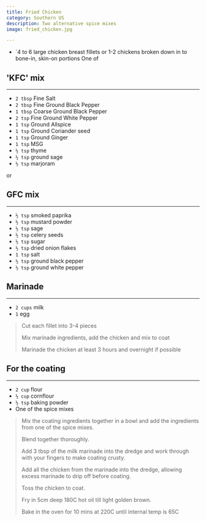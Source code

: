 ```yaml
---
title: Fried Chicken 
category: Southern US
description: Two alternative spice mixes
image: fried_chicken.jpg

--- 
```

* `4 to 6 large chicken breast fillets or 1-2 chickens broken down in to bone-in, skin-on portions
One of 

## 'KFC' mix 

---

* `2 tbsp` Fine Salt
* `2 tbsp` Fine Ground Black Pepper 
* `1 tbsp` Coarse Ground Black Pepper
* `2 tsp` Fine Ground White Pepper
* `1 tsp` Ground Allspice
* `1 tsp` Ground Coriander seed
* `1 tsp` Ground Ginger 
* `1 tsp` MSG 
* `½ tsp` thyme
* `½ tsp` ground sage
* `½ tsp` marjoram

or

## GFC mix 

---

* `½ tsp` smoked paprika
* `½ tsp` mustard powder
* `½ tsp` sage
* `½ tsp` celery seeds
* `½ tsp` sugar
* `½ tsp` dried onion flakes
* `1 tsp` salt
* `½ tsp` ground black pepper
* `½ tsp` ground white pepper

## Marinade 

---

* `2 cups` milk
* `1` egg

> Cut each fillet into 3-4 pieces
>
> Mix marinade ingredients, add the chicken and mix to coat 
>
> Marinade the chicken at least 3 hours and overnight if possible

## For the coating 

---

* `2 cup` flour
* `½ cup` cornflour
* `½ tsp` baking powder
* One of the spice mixes

> Mix the coating ingredients together in a bowl and add the ingredients from one of the spice mixes.
>
> Blend together thoroughly.
>
> Add 3 tbsp of the milk marinade into the dredge and work through with your fingers to make coating crusty.
>
> Add all the chicken from the marinade into the dredge, allowing excess marinade to drip off before coating.
>
> Toss the chicken to coat. 
>
> Fry in 5cm deep 180C hot oil till light golden brown.
>
> Bake in the oven for 10 mins at 220C until internal temp is 65C

